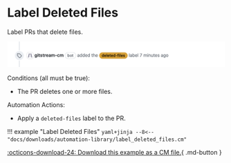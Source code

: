 # Label Deleted Files

Label PRs that delete files.

![Label Deleted Files](label_deleted_files.png)

Conditions (all must be true):

* The PR deletes one or more files.

Automation Actions:

* Apply a `deleted-files` label to the PR.

!!! example "Label Deleted Files"
    ```yaml+jinja
    --8<-- "docs/downloads/automation-library/label_deleted_files.cm"
    ```
    <div class="result" markdown>
      <span>
      [:octicons-download-24: Download this example as a CM file.](/downloads/automation-library/label_deleted_files.cm){ .md-button }
      </span>
    </div>